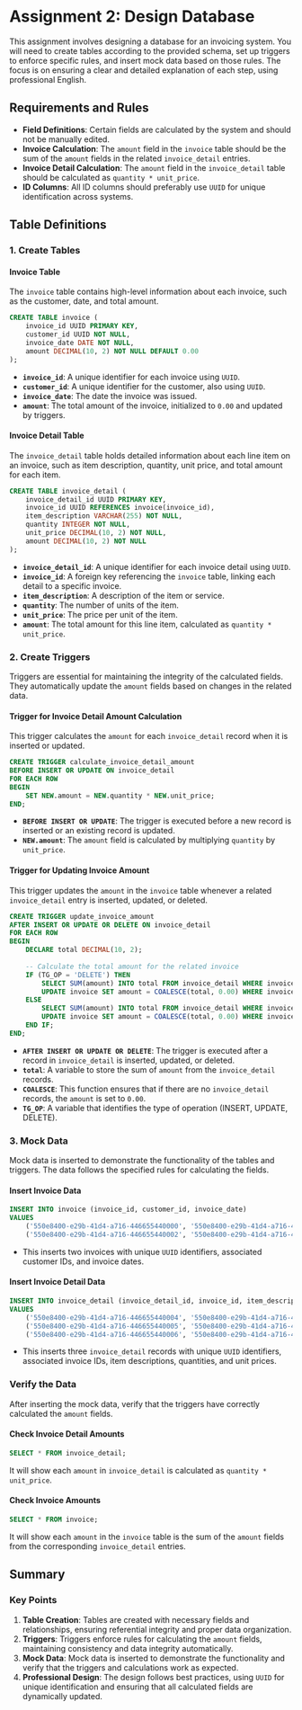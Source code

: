# Assignment 2: Design Database

This assignment involves designing a database for an invoicing system. You will need to create tables according to the provided schema, set up triggers to enforce specific rules, and insert mock data based on those rules. The focus is on ensuring a clear and detailed explanation of each step, using professional English.

## Requirements and Rules

- **Field Definitions**: Certain fields are calculated by the system and should not be manually edited.
- **Invoice Calculation**: The `amount` field in the `invoice` table should be the sum of the `amount` fields in the related `invoice_detail` entries.
- **Invoice Detail Calculation**: The `amount` field in the `invoice_detail` table should be calculated as `quantity * unit_price`.
- **ID Columns**: All ID columns should preferably use `UUID` for unique identification across systems.

## Table Definitions

### 1. Create Tables

#### Invoice Table

The `invoice` table contains high-level information about each invoice, such as the customer, date, and total amount.

```sql
CREATE TABLE invoice (
    invoice_id UUID PRIMARY KEY,
    customer_id UUID NOT NULL,
    invoice_date DATE NOT NULL,
    amount DECIMAL(10, 2) NOT NULL DEFAULT 0.00
);
```

- **`invoice_id`**: A unique identifier for each invoice using `UUID`.
- **`customer_id`**: A unique identifier for the customer, also using `UUID`.
- **`invoice_date`**: The date the invoice was issued.
- **`amount`**: The total amount of the invoice, initialized to `0.00` and updated by triggers.

#### Invoice Detail Table

The `invoice_detail` table holds detailed information about each line item on an invoice, such as item description, quantity, unit price, and total amount for each item.

```sql
CREATE TABLE invoice_detail (
    invoice_detail_id UUID PRIMARY KEY,
    invoice_id UUID REFERENCES invoice(invoice_id),
    item_description VARCHAR(255) NOT NULL,
    quantity INTEGER NOT NULL,
    unit_price DECIMAL(10, 2) NOT NULL,
    amount DECIMAL(10, 2) NOT NULL
);
```

- **`invoice_detail_id`**: A unique identifier for each invoice detail using `UUID`.
- **`invoice_id`**: A foreign key referencing the `invoice` table, linking each detail to a specific invoice.
- **`item_description`**: A description of the item or service.
- **`quantity`**: The number of units of the item.
- **`unit_price`**: The price per unit of the item.
- **`amount`**: The total amount for this line item, calculated as `quantity * unit_price`.

### 2. Create Triggers

Triggers are essential for maintaining the integrity of the calculated fields. They automatically update the `amount` fields based on changes in the related data.

#### Trigger for Invoice Detail Amount Calculation

This trigger calculates the `amount` for each `invoice_detail` record when it is inserted or updated.

```sql
CREATE TRIGGER calculate_invoice_detail_amount
BEFORE INSERT OR UPDATE ON invoice_detail
FOR EACH ROW
BEGIN
    SET NEW.amount = NEW.quantity * NEW.unit_price;
END;
```

- **`BEFORE INSERT OR UPDATE`**: The trigger is executed before a new record is inserted or an existing record is updated.
- **`NEW.amount`**: The `amount` field is calculated by multiplying `quantity` by `unit_price`.

#### Trigger for Updating Invoice Amount

This trigger updates the `amount` in the `invoice` table whenever a related `invoice_detail` entry is inserted, updated, or deleted.

```sql
CREATE TRIGGER update_invoice_amount
AFTER INSERT OR UPDATE OR DELETE ON invoice_detail
FOR EACH ROW
BEGIN
    DECLARE total DECIMAL(10, 2);
    
    -- Calculate the total amount for the related invoice
    IF (TG_OP = 'DELETE') THEN
        SELECT SUM(amount) INTO total FROM invoice_detail WHERE invoice_id = OLD.invoice_id;
        UPDATE invoice SET amount = COALESCE(total, 0.00) WHERE invoice_id = OLD.invoice_id;
    ELSE
        SELECT SUM(amount) INTO total FROM invoice_detail WHERE invoice_id = NEW.invoice_id;
        UPDATE invoice SET amount = COALESCE(total, 0.00) WHERE invoice_id = NEW.invoice_id;
    END IF;
END;
```

- **`AFTER INSERT OR UPDATE OR DELETE`**: The trigger is executed after a record in `invoice_detail` is inserted, updated, or deleted.
- **`total`**: A variable to store the sum of `amount` from the `invoice_detail` records.
- **`COALESCE`**: This function ensures that if there are no `invoice_detail` records, the `amount` is set to `0.00`.
- **`TG_OP`**: A variable that identifies the type of operation (INSERT, UPDATE, DELETE).

### 3. Mock Data

Mock data is inserted to demonstrate the functionality of the tables and triggers. The data follows the specified rules for calculating the fields.

#### Insert Invoice Data

```sql
INSERT INTO invoice (invoice_id, customer_id, invoice_date)
VALUES 
    ('550e8400-e29b-41d4-a716-446655440000', '550e8400-e29b-41d4-a716-446655440001', '2024-06-25'),
    ('550e8400-e29b-41d4-a716-446655440002', '550e8400-e29b-41d4-a716-446655440003', '2024-06-26');
```

- This inserts two invoices with unique `UUID` identifiers, associated customer IDs, and invoice dates.

#### Insert Invoice Detail Data

```sql
INSERT INTO invoice_detail (invoice_detail_id, invoice_id, item_description, quantity, unit_price)
VALUES 
    ('550e8400-e29b-41d4-a716-446655440004', '550e8400-e29b-41d4-a716-446655440000', 'Item A', 2, 100.00),
    ('550e8400-e29b-41d4-a716-446655440005', '550e8400-e29b-41d4-a716-446655440000', 'Item B', 5, 50.00),
    ('550e8400-e29b-41d4-a716-446655440006', '550e8400-e29b-41d4-a716-446655440002', 'Item C', 3, 100.00);
```

- This inserts three `invoice_detail` records with unique `UUID` identifiers, associated invoice IDs, item descriptions, quantities, and unit prices.

### Verify the Data

After inserting the mock data, verify that the triggers have correctly calculated the `amount` fields.

#### Check Invoice Detail Amounts

```sql
SELECT * FROM invoice_detail;
```

It will show each `amount` in `invoice_detail` is calculated as `quantity * unit_price`.

#### Check Invoice Amounts

```sql
SELECT * FROM invoice;
```

It will show each `amount` in the `invoice` table is the sum of the `amount` fields from the corresponding `invoice_detail` entries.

## Summary

### Key Points

1. **Table Creation**: Tables are created with necessary fields and relationships, ensuring referential integrity and proper data organization.
2. **Triggers**: Triggers enforce rules for calculating the `amount` fields, maintaining consistency and data integrity automatically.
3. **Mock Data**: Mock data is inserted to demonstrate the functionality and verify that the triggers and calculations work as expected.
4. **Professional Design**: The design follows best practices, using `UUID` for unique identification and ensuring that all calculated fields are dynamically updated.

